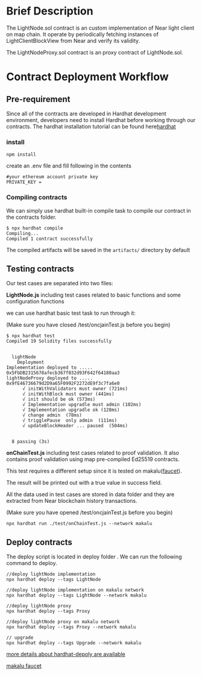 # Brief Description

The LightNode.sol contract is an custom implementation of Near light client on map chain. It operate by periodically fetching instances of LightClientBlockView from Near and verify its validity.

The LightNodeProxy.sol contract is an proxy contract of LightNode.sol.

# Contract Deployment Workflow

## Pre-requirement

Since all of the contracts are developed in Hardhat development environment, developers need to install Hardhat before working through our contracts. The hardhat installation tutorial can be found here[hardhat](https://hardhat.org/hardhat-runner/docs/getting-started#installation)

### install

```
npm install
```

create an .env file and fill following in the contents

```
#your ethereum account private key
PRIVATE_KEY = 
```

### Compiling contracts

We can simply use hardhat built-in compile task to compile our contract in the contracts folder.

```
$ npx hardhat compile
Compiling...
Compiled 1 contract successfully
```

The compiled artifacts will be saved in the `artifacts/` directory by default

## Testing contracts

Our test cases are separated into two files:

**LightNode.js** including test cases related to basic functions and some configuration functions

we can use hardhat basic test task to run through it:

(Make sure you have closed /test/oncjainTest.js before you begin)

```
$ npx hardhat test
Compiled 19 Solidity files successfully


  lightNode
    Deployment
Implementation deployed to ..... 0x5FbDB2315678afecb367f032d93F642f64180aa3
lightNodeProxy deployed to ..... 0x9fE46736679d2D9a65F0992F2272dE9f3c7fa6e0
      √ initWithValidators must owner (721ms)
      √ initWithBlock must owner (441ms)
      √ init should be ok (573ms)
      √ Implementation upgradle must admin (102ms)
      √ Implementation upgradle ok (128ms)
      √ change admin  (78ms)
      √ trigglePause  only admin  (111ms)
      √ updateBlockHeader ... paused  (504ms)


  8 passing (3s)

```

**onChainTest.js** including test cases related to proof validation. It also contains proof validation using map pre-compiled Ed25519 contracts.

This test requires a different setup since it is tested on makalu([faucet](https://faucet.maplabs.io/)).

The result will be printed out with a true value in success field.

All the data used in test cases are stored in data folder and they are extracted from Near blockchain history transactions.

(Make sure you have opened /test/oncjainTest.js before you begin)

```
npx hardhat run ./test/onChainTest.js --network makalu
```

## Deploy contracts

The deploy script is located in deploy folder . We can run the following command to deploy.

```
//deploy lightNode implementation
npx hardhat deploy --tags LightNode

//deploy lightNode implementation on makalu network
npx hardhat deploy --tags LightNode --network makalu

//deploy lightNode proxy 
npx hardhat deploy --tags Proxy

//deploy lightNode proxy on makalu network
npx hardhat deploy --tags Proxy --network makalu

// upgrade 
npx hardhat deploy --tags Upgrade --network makalu
```

[more details about hardhat-depoly are available](https://github.com/wighawag/hardhat-deploy)

[makalu faucet ](https://faucet.maplabs.io/)
